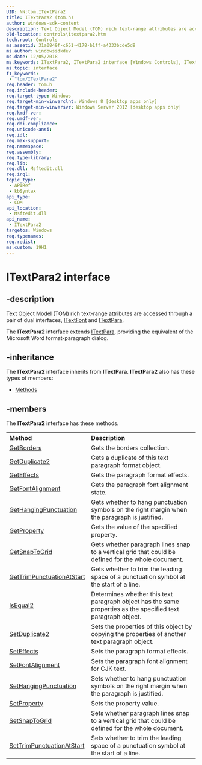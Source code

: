```yaml
---
UID: NN:tom.ITextPara2
title: ITextPara2 (tom.h)
author: windows-sdk-content
description: Text Object Model (TOM) rich text-range attributes are accessed through a pair of dual interfaces, ITextFont and ITextPara.
old-location: controls\itextpara2.htm
tech.root: Controls
ms.assetid: 31a0849f-c651-4178-b1ff-a4333bcde5d9
ms.author: windowssdkdev
ms.date: 12/05/2018
ms.keywords: ITextPara2, ITextPara2 interface [Windows Controls], ITextPara2 interface [Windows Controls],described, controls.itextpara2, tom/ITextPara2
ms.topic: interface
f1_keywords: 
 - "tom/ITextPara2"
req.header: tom.h
req.include-header: 
req.target-type: Windows
req.target-min-winverclnt: Windows 8 [desktop apps only]
req.target-min-winversvr: Windows Server 2012 [desktop apps only]
req.kmdf-ver: 
req.umdf-ver: 
req.ddi-compliance: 
req.unicode-ansi: 
req.idl: 
req.max-support: 
req.namespace: 
req.assembly: 
req.type-library: 
req.lib: 
req.dll: Msftedit.dll
req.irql: 
topic_type:
 - APIRef
 - kbSyntax
api_type:
 - COM
api_location:
 - Msftedit.dll
api_name:
 - ITextPara2
targetos: Windows
req.typenames: 
req.redist: 
ms.custom: 19H1
---
```


# ITextPara2 interface


## -description


Text Object Model (TOM) rich text-range attributes are accessed through a pair of dual interfaces, <a href="https://docs.microsoft.com/windows/desktop/api/tom/nn-tom-itextfont">ITextFont</a> and <a href="https://docs.microsoft.com/windows/desktop/api/tom/nn-tom-itextpara">ITextPara</a>.

The <b>ITextPara2</b> interface extends <a href="https://docs.microsoft.com/windows/desktop/api/tom/nn-tom-itextpara">ITextPara</a>, providing the equivalent of the Microsoft Word format-paragraph dialog.


## -inheritance

The <b xmlns:loc="http://microsoft.com/wdcml/l10n">ITextPara2</b> interface inherits from <b>ITextPara</b>. <b>ITextPara2</b> also has these types of members:
<ul>
<li><a href="https://docs.microsoft.com/">Methods</a></li>
</ul>

## -members

The <b>ITextPara2</b> interface has these methods.
<table class="members" id="memberListMethods">
<tr>
<th align="left" width="37%">Method</th>
<th align="left" width="63%">Description</th>
</tr>
<tr data="declared;">
<td align="left" width="37%">
<a href="https://docs.microsoft.com/windows/desktop/api/tom/nf-tom-itextpara2-getborders">GetBorders</a>
</td>
<td align="left" width="63%">
Gets the borders collection.

</td>
</tr>
<tr data="declared;">
<td align="left" width="37%">
<a href="https://docs.microsoft.com/windows/desktop/api/tom/nf-tom-itextpara2-getduplicate2">GetDuplicate2</a>
</td>
<td align="left" width="63%">
Gets a duplicate of this text paragraph format object.

</td>
</tr>
<tr data="declared;">
<td align="left" width="37%">
<a href="https://docs.microsoft.com/windows/desktop/api/tom/nf-tom-itextpara2-geteffects">GetEffects</a>
</td>
<td align="left" width="63%">
Gets the paragraph format effects.

</td>
</tr>
<tr data="declared;">
<td align="left" width="37%">
<a href="https://docs.microsoft.com/windows/desktop/api/tom/nf-tom-itextpara2-getfontalignment">GetFontAlignment</a>
</td>
<td align="left" width="63%">
Gets the paragraph font alignment state.

</td>
</tr>
<tr data="declared;">
<td align="left" width="37%">
<a href="https://docs.microsoft.com/windows/desktop/api/tom/nf-tom-itextpara2-gethangingpunctuation">GetHangingPunctuation</a>
</td>
<td align="left" width="63%">
Gets whether to hang
 punctuation symbols on the right margin when the paragraph is justified.

</td>
</tr>
<tr data="declared;">
<td align="left" width="37%">
<a href="https://docs.microsoft.com/windows/desktop/api/tom/nf-tom-itextpara2-getproperty">GetProperty</a>
</td>
<td align="left" width="63%">
Gets the value of the specified property.

</td>
</tr>
<tr data="declared;">
<td align="left" width="37%">
<a href="https://docs.microsoft.com/windows/desktop/api/tom/nf-tom-itextpara2-getsnaptogrid">GetSnapToGrid</a>
</td>
<td align="left" width="63%">
Gets whether paragraph lines snap to a vertical grid that could be defined for the whole document.

</td>
</tr>
<tr data="declared;">
<td align="left" width="37%">
<a href="https://docs.microsoft.com/windows/desktop/api/tom/nf-tom-itextpara2-gettrimpunctuationatstart">GetTrimPunctuationAtStart</a>
</td>
<td align="left" width="63%">
Gets whether to trim the leading space of a punctuation symbol at the start of a line.

</td>
</tr>
<tr data="declared;">
<td align="left" width="37%">
<a href="https://docs.microsoft.com/windows/desktop/api/tom/nf-tom-itextpara2-isequal2">IsEqual2</a>
</td>
<td align="left" width="63%">
Determines whether this text paragraph object has the same properties as the specified text paragraph object. 

</td>
</tr>
<tr data="declared;">
<td align="left" width="37%">
<a href="https://docs.microsoft.com/windows/desktop/api/tom/nf-tom-itextpara2-setduplicate2">SetDuplicate2</a>
</td>
<td align="left" width="63%">
Sets the properties of this object by copying the properties of another text paragraph object.

</td>
</tr>
<tr data="declared;">
<td align="left" width="37%">
<a href="https://docs.microsoft.com/windows/desktop/api/tom/nf-tom-itextpara2-seteffects">SetEffects</a>
</td>
<td align="left" width="63%">
Sets the paragraph format effects.

</td>
</tr>
<tr data="declared;">
<td align="left" width="37%">
<a href="https://docs.microsoft.com/windows/desktop/api/tom/nf-tom-itextpara2-setfontalignment">SetFontAlignment</a>
</td>
<td align="left" width="63%">
Sets the paragraph font alignment for CJK text.  


</td>
</tr>
<tr data="declared;">
<td align="left" width="37%">
<a href="https://docs.microsoft.com/windows/desktop/api/tom/nf-tom-itextpara2-sethangingpunctuation">SetHangingPunctuation</a>
</td>
<td align="left" width="63%">
Sets whether to hang
 punctuation symbols on the right margin when the paragraph is justified.

</td>
</tr>
<tr data="declared;">
<td align="left" width="37%">
<a href="https://docs.microsoft.com/windows/desktop/api/tom/nf-tom-itextpara2-setproperty">SetProperty</a>
</td>
<td align="left" width="63%">
Sets the property value.

</td>
</tr>
<tr data="declared;">
<td align="left" width="37%">
<a href="https://docs.microsoft.com/windows/desktop/api/tom/nf-tom-itextpara2-setsnaptogrid">SetSnapToGrid</a>
</td>
<td align="left" width="63%">
Sets whether paragraph lines snap to a vertical grid that could be defined for the whole document.

</td>
</tr>
<tr data="declared;">
<td align="left" width="37%">
<a href="https://docs.microsoft.com/windows/desktop/api/tom/nf-tom-itextpara2-settrimpunctuationatstart">SetTrimPunctuationAtStart</a>
</td>
<td align="left" width="63%">
Sets whether to trim the leading space of a punctuation symbol at the start of a line.

</td>
</tr>
</table> 

